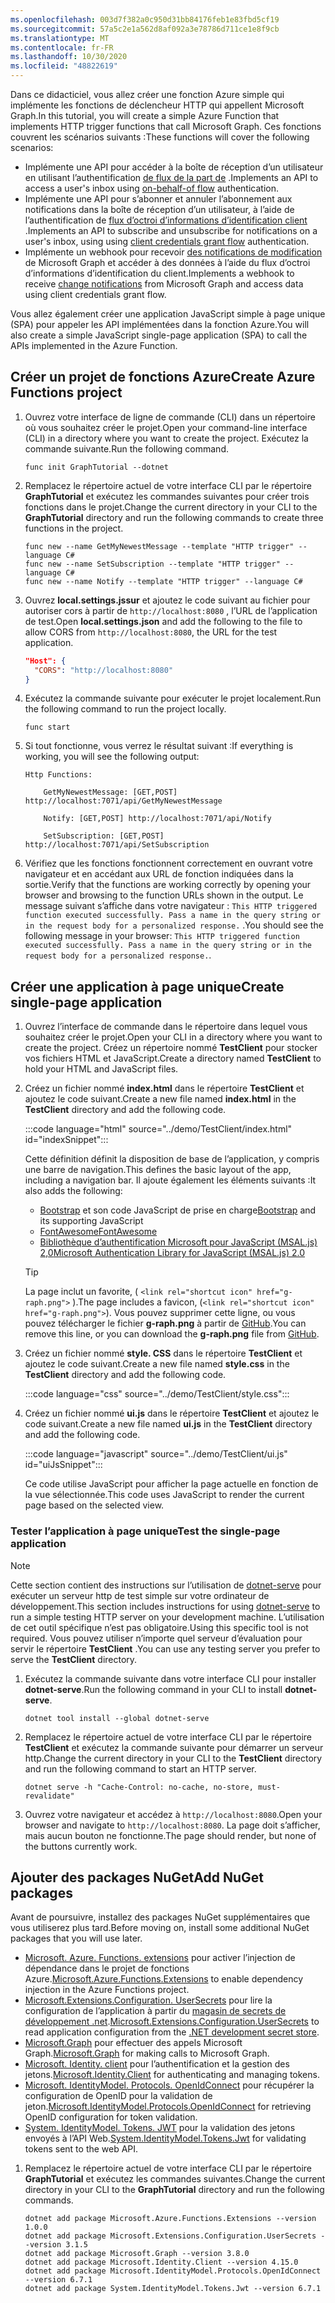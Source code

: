 ```yaml
---
ms.openlocfilehash: 003d7f382a0c950d31bb84176feb1e83fbd5cf19
ms.sourcegitcommit: 57a5c2e1a562d8af092a3e78786d711ce1e8f9cb
ms.translationtype: MT
ms.contentlocale: fr-FR
ms.lasthandoff: 10/30/2020
ms.locfileid: "48822619"
---
```

<!-- markdownlint-disable MD002 MD041 -->

<span data-ttu-id="e8107-101">Dans ce didacticiel, vous allez créer une fonction Azure simple qui implémente les fonctions de déclencheur HTTP qui appellent Microsoft Graph.</span><span class="sxs-lookup"><span data-stu-id="e8107-101">In this tutorial, you will create a simple Azure Function that implements HTTP trigger functions that call Microsoft Graph.</span></span> <span data-ttu-id="e8107-102">Ces fonctions couvrent les scénarios suivants :</span><span class="sxs-lookup"><span data-stu-id="e8107-102">These functions will cover the following scenarios:</span></span>

- <span data-ttu-id="e8107-103">Implémente une API pour accéder à la boîte de réception d’un utilisateur en utilisant l’authentification [de flux de la part de](https://docs.microsoft.com/azure/active-directory/develop/v2-oauth2-on-behalf-of-flow) .</span><span class="sxs-lookup"><span data-stu-id="e8107-103">Implements an API to access a user's inbox using [on-behalf-of flow](https://docs.microsoft.com/azure/active-directory/develop/v2-oauth2-on-behalf-of-flow) authentication.</span></span>
- <span data-ttu-id="e8107-104">Implémente une API pour s’abonner et annuler l’abonnement aux notifications dans la boîte de réception d’un utilisateur, à l’aide de l’authentification de [flux d’octroi d’informations d’identification client](https://docs.microsoft.com/azure/active-directory/develop/v2-oauth2-client-creds-grant-flow) .</span><span class="sxs-lookup"><span data-stu-id="e8107-104">Implements an API to subscribe and unsubscribe for notifications on a user's inbox, using using [client credentials grant flow](https://docs.microsoft.com/azure/active-directory/develop/v2-oauth2-client-creds-grant-flow) authentication.</span></span>
- <span data-ttu-id="e8107-105">Implémente un webhook pour recevoir [des notifications de modification](https://docs.microsoft.com/graph/webhooks) de Microsoft Graph et accéder à des données à l’aide du flux d’octroi d’informations d’identification du client.</span><span class="sxs-lookup"><span data-stu-id="e8107-105">Implements a webhook to receive [change notifications](https://docs.microsoft.com/graph/webhooks) from Microsoft Graph and access data using client credentials grant flow.</span></span>

<span data-ttu-id="e8107-106">Vous allez également créer une application JavaScript simple à page unique (SPA) pour appeler les API implémentées dans la fonction Azure.</span><span class="sxs-lookup"><span data-stu-id="e8107-106">You will also create a simple JavaScript single-page application (SPA) to call the APIs implemented in the Azure Function.</span></span>

## <a name="create-azure-functions-project"></a><span data-ttu-id="e8107-107">Créer un projet de fonctions Azure</span><span class="sxs-lookup"><span data-stu-id="e8107-107">Create Azure Functions project</span></span>

1. <span data-ttu-id="e8107-108">Ouvrez votre interface de ligne de commande (CLI) dans un répertoire où vous souhaitez créer le projet.</span><span class="sxs-lookup"><span data-stu-id="e8107-108">Open your command-line interface (CLI) in a directory where you want to create the project.</span></span> <span data-ttu-id="e8107-109">Exécutez la commande suivante.</span><span class="sxs-lookup"><span data-stu-id="e8107-109">Run the following command.</span></span>

    ```Shell
    func init GraphTutorial --dotnet
    ```

1. <span data-ttu-id="e8107-110">Remplacez le répertoire actuel de votre interface CLI par le répertoire **GraphTutorial** et exécutez les commandes suivantes pour créer trois fonctions dans le projet.</span><span class="sxs-lookup"><span data-stu-id="e8107-110">Change the current directory in your CLI to the **GraphTutorial** directory and run the following commands to create three functions in the project.</span></span>

    ```Shell
    func new --name GetMyNewestMessage --template "HTTP trigger" --language C#
    func new --name SetSubscription --template "HTTP trigger" --language C#
    func new --name Notify --template "HTTP trigger" --language C#
    ```

1. <span data-ttu-id="e8107-111">Ouvrez **local.settings.jssur** et ajoutez le code suivant au fichier pour autoriser cors à partir de `http://localhost:8080` , l’URL de l’application de test.</span><span class="sxs-lookup"><span data-stu-id="e8107-111">Open **local.settings.json** and add the following to the file to allow CORS from `http://localhost:8080`, the URL for the test application.</span></span>

    ```json
    "Host": {
      "CORS": "http://localhost:8080"
    }
    ```

1. <span data-ttu-id="e8107-112">Exécutez la commande suivante pour exécuter le projet localement.</span><span class="sxs-lookup"><span data-stu-id="e8107-112">Run the following command to run the project locally.</span></span>

    ```Shell
    func start
    ```

1. <span data-ttu-id="e8107-113">Si tout fonctionne, vous verrez le résultat suivant :</span><span class="sxs-lookup"><span data-stu-id="e8107-113">If everything is working, you will see the following output:</span></span>

    ```Shell
    Http Functions:

        GetMyNewestMessage: [GET,POST] http://localhost:7071/api/GetMyNewestMessage

        Notify: [GET,POST] http://localhost:7071/api/Notify

        SetSubscription: [GET,POST] http://localhost:7071/api/SetSubscription
    ```

1. <span data-ttu-id="e8107-114">Vérifiez que les fonctions fonctionnent correctement en ouvrant votre navigateur et en accédant aux URL de fonction indiquées dans la sortie.</span><span class="sxs-lookup"><span data-stu-id="e8107-114">Verify that the functions are working correctly by opening your browser and browsing to the function URLs shown in the output.</span></span> <span data-ttu-id="e8107-115">Le message suivant s’affiche dans votre navigateur : `This HTTP triggered function executed successfully. Pass a name in the query string or in the request body for a personalized response.` .</span><span class="sxs-lookup"><span data-stu-id="e8107-115">You should see the following message in your browser: `This HTTP triggered function executed successfully. Pass a name in the query string or in the request body for a personalized response.`.</span></span>

## <a name="create-single-page-application"></a><span data-ttu-id="e8107-116">Créer une application à page unique</span><span class="sxs-lookup"><span data-stu-id="e8107-116">Create single-page application</span></span>

1. <span data-ttu-id="e8107-117">Ouvrez l’interface de commande dans le répertoire dans lequel vous souhaitez créer le projet.</span><span class="sxs-lookup"><span data-stu-id="e8107-117">Open your CLI in a directory where you want to create the project.</span></span> <span data-ttu-id="e8107-118">Créez un répertoire nommé **TestClient** pour stocker vos fichiers HTML et JavaScript.</span><span class="sxs-lookup"><span data-stu-id="e8107-118">Create a directory named **TestClient** to hold your HTML and JavaScript files.</span></span>

1. <span data-ttu-id="e8107-119">Créez un fichier nommé **index.html** dans le répertoire **TestClient** et ajoutez le code suivant.</span><span class="sxs-lookup"><span data-stu-id="e8107-119">Create a new file named **index.html** in the **TestClient** directory and add the following code.</span></span>

    :::code language="html" source="../demo/TestClient/index.html" id="indexSnippet":::

    <span data-ttu-id="e8107-120">Cette définition définit la disposition de base de l’application, y compris une barre de navigation.</span><span class="sxs-lookup"><span data-stu-id="e8107-120">This defines the basic layout of the app, including a navigation bar.</span></span> <span data-ttu-id="e8107-121">Il ajoute également les éléments suivants :</span><span class="sxs-lookup"><span data-stu-id="e8107-121">It also adds the following:</span></span>

    - <span data-ttu-id="e8107-122">[Bootstrap](https://getbootstrap.com/) et son code JavaScript de prise en charge</span><span class="sxs-lookup"><span data-stu-id="e8107-122">[Bootstrap](https://getbootstrap.com/) and its supporting JavaScript</span></span>
    - [<span data-ttu-id="e8107-123">FontAwesome</span><span class="sxs-lookup"><span data-stu-id="e8107-123">FontAwesome</span></span>](https://fontawesome.com/)
    - [<span data-ttu-id="e8107-124">Bibliothèque d’authentification Microsoft pour JavaScript (MSAL.js) 2,0</span><span class="sxs-lookup"><span data-stu-id="e8107-124">Microsoft Authentication Library for JavaScript (MSAL.js) 2.0</span></span>](https://github.com/AzureAD/microsoft-authentication-library-for-js/tree/dev/lib/msal-browser)

    > [!TIP]
    > <span data-ttu-id="e8107-125">La page inclut un favorite, ( `<link rel="shortcut icon" href="g-raph.png">` ).</span><span class="sxs-lookup"><span data-stu-id="e8107-125">The page includes a favicon, (`<link rel="shortcut icon" href="g-raph.png">`).</span></span> <span data-ttu-id="e8107-126">Vous pouvez supprimer cette ligne, ou vous pouvez télécharger le fichier **g-raph.png** à partir de [GitHub](https://github.com/microsoftgraph/g-raph).</span><span class="sxs-lookup"><span data-stu-id="e8107-126">You can remove this line, or you can download the **g-raph.png** file from [GitHub](https://github.com/microsoftgraph/g-raph).</span></span>

1. <span data-ttu-id="e8107-127">Créez un fichier nommé **style. CSS** dans le répertoire **TestClient** et ajoutez le code suivant.</span><span class="sxs-lookup"><span data-stu-id="e8107-127">Create a new file named **style.css** in the **TestClient** directory and add the following code.</span></span>

    :::code language="css" source="../demo/TestClient/style.css":::

1. <span data-ttu-id="e8107-128">Créez un fichier nommé **ui.js** dans le répertoire **TestClient** et ajoutez le code suivant.</span><span class="sxs-lookup"><span data-stu-id="e8107-128">Create a new file named **ui.js** in the **TestClient** directory and add the following code.</span></span>

    :::code language="javascript" source="../demo/TestClient/ui.js" id="uiJsSnippet":::

    <span data-ttu-id="e8107-129">Ce code utilise JavaScript pour afficher la page actuelle en fonction de la vue sélectionnée.</span><span class="sxs-lookup"><span data-stu-id="e8107-129">This code uses JavaScript to render the current page based on the selected view.</span></span>

### <a name="test-the-single-page-application"></a><span data-ttu-id="e8107-130">Tester l’application à page unique</span><span class="sxs-lookup"><span data-stu-id="e8107-130">Test the single-page application</span></span>

> [!NOTE]
> <span data-ttu-id="e8107-131">Cette section contient des instructions sur l’utilisation de [dotnet-serve](https://github.com/natemcmaster/dotnet-serve) pour exécuter un serveur http de test simple sur votre ordinateur de développement.</span><span class="sxs-lookup"><span data-stu-id="e8107-131">This section includes instructions for using [dotnet-serve](https://github.com/natemcmaster/dotnet-serve) to run a simple testing HTTP server on your development machine.</span></span> <span data-ttu-id="e8107-132">L’utilisation de cet outil spécifique n’est pas obligatoire.</span><span class="sxs-lookup"><span data-stu-id="e8107-132">Using this specific tool is not required.</span></span> <span data-ttu-id="e8107-133">Vous pouvez utiliser n’importe quel serveur d’évaluation pour servir le répertoire **TestClient** .</span><span class="sxs-lookup"><span data-stu-id="e8107-133">You can use any testing server you prefer to serve the **TestClient** directory.</span></span>

1. <span data-ttu-id="e8107-134">Exécutez la commande suivante dans votre interface CLI pour installer **dotnet-serve**.</span><span class="sxs-lookup"><span data-stu-id="e8107-134">Run the following command in your CLI to install **dotnet-serve**.</span></span>

    ```Shell
    dotnet tool install --global dotnet-serve
    ```

1. <span data-ttu-id="e8107-135">Remplacez le répertoire actuel de votre interface CLI par le répertoire **TestClient** et exécutez la commande suivante pour démarrer un serveur http.</span><span class="sxs-lookup"><span data-stu-id="e8107-135">Change the current directory in your CLI to the **TestClient** directory and run the following command to start an HTTP server.</span></span>

    ```Shell
    dotnet serve -h "Cache-Control: no-cache, no-store, must-revalidate"
    ```

1. <span data-ttu-id="e8107-136">Ouvrez votre navigateur et accédez à `http://localhost:8080`.</span><span class="sxs-lookup"><span data-stu-id="e8107-136">Open your browser and navigate to `http://localhost:8080`.</span></span> <span data-ttu-id="e8107-137">La page doit s’afficher, mais aucun bouton ne fonctionne.</span><span class="sxs-lookup"><span data-stu-id="e8107-137">The page should render, but none of the buttons currently work.</span></span>

## <a name="add-nuget-packages"></a><span data-ttu-id="e8107-138">Ajouter des packages NuGet</span><span class="sxs-lookup"><span data-stu-id="e8107-138">Add NuGet packages</span></span>

<span data-ttu-id="e8107-139">Avant de poursuivre, installez des packages NuGet supplémentaires que vous utiliserez plus tard.</span><span class="sxs-lookup"><span data-stu-id="e8107-139">Before moving on, install some additional NuGet packages that you will use later.</span></span>

- <span data-ttu-id="e8107-140">[Microsoft. Azure. Functions. extensions](https://www.nuget.org/packages/Microsoft.Azure.Functions.Extensions) pour activer l’injection de dépendance dans le projet de fonctions Azure.</span><span class="sxs-lookup"><span data-stu-id="e8107-140">[Microsoft.Azure.Functions.Extensions](https://www.nuget.org/packages/Microsoft.Azure.Functions.Extensions) to enable dependency injection in the Azure Functions project.</span></span>
- <span data-ttu-id="e8107-141">[Microsoft.Extensions.Configuration. UserSecrets](https://www.nuget.org/packages/Microsoft.Extensions.Configuration.UserSecrets) pour lire la configuration de l’application à partir du [magasin de secrets de développement .net](https://docs.microsoft.com/aspnet/core/security/app-secrets).</span><span class="sxs-lookup"><span data-stu-id="e8107-141">[Microsoft.Extensions.Configuration.UserSecrets](https://www.nuget.org/packages/Microsoft.Extensions.Configuration.UserSecrets) to read application configuration from the [.NET development secret store](https://docs.microsoft.com/aspnet/core/security/app-secrets).</span></span>
- <span data-ttu-id="e8107-142">[Microsoft.Graph](https://www.nuget.org/packages/Microsoft.Graph/) pour effectuer des appels Microsoft Graph.</span><span class="sxs-lookup"><span data-stu-id="e8107-142">[Microsoft.Graph](https://www.nuget.org/packages/Microsoft.Graph/) for making calls to Microsoft Graph.</span></span>
- <span data-ttu-id="e8107-143">[Microsoft. Identity. client](https://www.nuget.org/packages/Microsoft.Identity.Client/) pour l’authentification et la gestion des jetons.</span><span class="sxs-lookup"><span data-stu-id="e8107-143">[Microsoft.Identity.Client](https://www.nuget.org/packages/Microsoft.Identity.Client/) for authenticating and managing tokens.</span></span>
- <span data-ttu-id="e8107-144">[Microsoft. IdentityModel. Protocols. OpenIdConnect](https://www.nuget.org/packages/Microsoft.IdentityModel.Protocols.OpenIdConnect) pour récupérer la configuration de OpenID pour la validation de jeton.</span><span class="sxs-lookup"><span data-stu-id="e8107-144">[Microsoft.IdentityModel.Protocols.OpenIdConnect](https://www.nuget.org/packages/Microsoft.IdentityModel.Protocols.OpenIdConnect) for retrieving OpenID configuration for token validation.</span></span>
- <span data-ttu-id="e8107-145">[System. IdentityModel. Tokens. JWT](https://www.nuget.org/packages/System.IdentityModel.Tokens.Jwt) pour la validation des jetons envoyés à l’API Web.</span><span class="sxs-lookup"><span data-stu-id="e8107-145">[System.IdentityModel.Tokens.Jwt](https://www.nuget.org/packages/System.IdentityModel.Tokens.Jwt) for validating tokens sent to the web API.</span></span>

1. <span data-ttu-id="e8107-146">Remplacez le répertoire actuel de votre interface CLI par le répertoire **GraphTutorial** et exécutez les commandes suivantes.</span><span class="sxs-lookup"><span data-stu-id="e8107-146">Change the current directory in your CLI to the **GraphTutorial** directory and run the following commands.</span></span>

    ```Shell
    dotnet add package Microsoft.Azure.Functions.Extensions --version 1.0.0
    dotnet add package Microsoft.Extensions.Configuration.UserSecrets --version 3.1.5
    dotnet add package Microsoft.Graph --version 3.8.0
    dotnet add package Microsoft.Identity.Client --version 4.15.0
    dotnet add package Microsoft.IdentityModel.Protocols.OpenIdConnect --version 6.7.1
    dotnet add package System.IdentityModel.Tokens.Jwt --version 6.7.1
    ```
